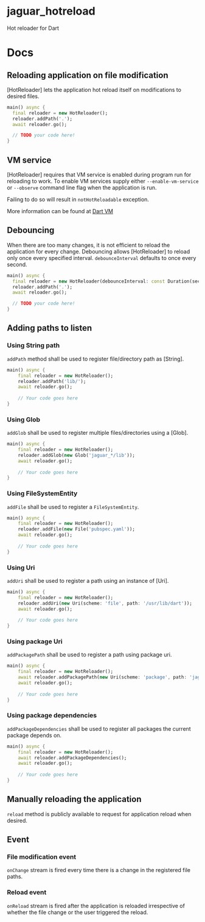 # jaguar_hotreload

Hot reloader for Dart

# Docs

## Reloading application on file modification

[HotReloader] lets the application hot reload itself on modifications to desired files.

```dart
main() async {
  final reloader = new HotReloader();
  reloader.addPath('.');
  await reloader.go();

  // TODO your code here!
}
```

## VM service

[HotReloader] requires that VM service is enabled during program run for reloading to work. To enable VM services supply
either `--enable-vm-service` or `--observe` command line flag when the application is run.

Failing to do so will result in `notHotReloadable` exception.

More information can be found at [Dart VM](https://www.dartlang.org/dart-vm/tools/dart-vm)

## Debouncing

When there are too many changes, it is not efficient to reload the application for every change. Debouncing allows
[HotReloader] to reload only once every specified interval. `debounceInterval` defaults to once every second.

```dart
main() async {
  final reloader = new HotReloader(debounceInterval: const Duration(seconds: 10));
  reloader.addPath('.');
  await reloader.go();

  // TODO your code here!
}
```

## Adding paths to listen

### Using String path

`addPath` method shall be used to register file/directory path as [String].

```dart
main() async {
    final reloader = new HotReloader();
    reloader.addPath('lib/');
    await reloader.go();
    
    // Your code goes here
}
```

### Using Glob

`addGlob` shall be used to register multiple files/directories using a [Glob].

```dart
main() async {
    final reloader = new HotReloader();
    reloader.addGlob(new Glob('jaguar_*/lib'));
    await reloader.go();
    
    // Your code goes here
}
```

### Using FileSystemEntity

`addFile` shall be used to register a `FileSystemEntity`.


```dart
main() async {
    final reloader = new HotReloader();
    reloader.addFile(new File('pubspec.yaml'));
    await reloader.go();
    
    // Your code goes here
}
```

### Using Uri

`addUri` shall be used to register a path using an instance of [Uri].


```dart
main() async {
    final reloader = new HotReloader();
    reloader.addUri(new Uri(scheme: 'file', path: '/usr/lib/dart'));
    await reloader.go();
    
    // Your code goes here
}
```

### Using package Uri

`addPackagePath` shall be used to register a path using package uri.

```dart
main() async {
    final reloader = new HotReloader();
    await reloader.addPackagePath(new Uri(scheme: 'package', path: 'jaguar/'));
    await reloader.go();
    
    // Your code goes here
}
```

### Using package dependencies

`addPackageDependencies` shall be used to register all packages the current package depends on.

```dart
main() async {
    final reloader = new HotReloader();
    await reloader.addPackageDependencies();
    await reloader.go();
    
    // Your code goes here
}
```

## Manually reloading the application

`reload` method is publicly available to request for application reload when desired.

## Event

### File modification event

`onChange` stream is fired every time there is a change in the registered file paths.

### Reload event

`onReload` stream is fired after the application is reloaded irrespective of whether the file change or the user triggered
 the reload.
